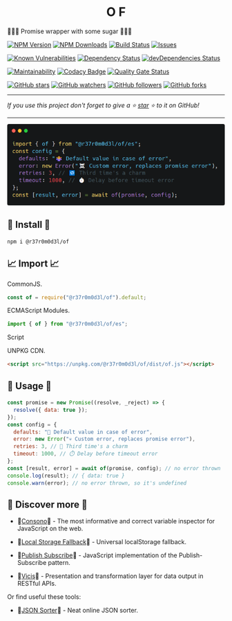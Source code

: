 <center><h1>O&nbsp;F</h1></center>

🍡🍭🍬 Promise wrapper with some sugar 🍡🍭🍬

[![NPM Version](https://img.shields.io/npm/v/@r37r0m0d3l/of.svg?style=flat)]()
[![NPM Downloads](https://img.shields.io/npm/dt/@r37r0m0d3l/of.svg?style=flat)]()
[![Build Status](https://travis-ci.org/r37r0m0d3l/of.svg?branch=master)](https://travis-ci.org/r37r0m0d3l/of)
[![Issues](https://img.shields.io/github/issues-raw/r37r0m0d3l/of.svg?maxAge=25000)](https://github.com/r37r0m0d3l/of/issues)

[![Known Vulnerabilities](https://snyk.io/test/github/r37r0m0d3l/of/badge.svg?targetFile=package.json)](https://snyk.io/test/github/r37r0m0d3l/of?targetFile=package.json)
[![Dependency Status](https://david-dm.org/r37r0m0d3l/of.svg)](https://david-dm.org/r37r0m0d3l/of)
[![devDependencies Status](https://david-dm.org/r37r0m0d3l/of/dev-status.svg)](https://david-dm.org/r37r0m0d3l/of?type=dev)

[![Maintainability](https://api.codeclimate.com/v1/badges/452e3e4bee15238ea29c/maintainability)](https://codeclimate.com/github/r37r0m0d3l/of/maintainability)
[![Codacy Badge](https://api.codacy.com/project/badge/Grade/eae5f883a3cf46178ffc8c949ed8278c)](https://www.codacy.com/manual/r37r0m0d3l/of?utm_source=github.com&amp;utm_medium=referral&amp;utm_content=r37r0m0d3l/of&amp;utm_campaign=Badge_Grade)
[![Quality Gate Status](https://sonarcloud.io/api/project_badges/measure?project=r37r0m0d3l_of&metric=alert_status)](https://sonarcloud.io/dashboard?id=r37r0m0d3l_of)


[![GitHub stars](https://img.shields.io/github/stars/r37r0m0d3l/of.svg?style=social&label=Star)](https://github.com/r37r0m0d3l/of)
[![GitHub watchers](https://img.shields.io/github/watchers/r37r0m0d3l/of.svg?style=social&label=Watch)](https://github.com/r37r0m0d3l/of)
[![GitHub followers](https://img.shields.io/github/followers/r37r0m0d3l.svg?style=social&label=Follow)](https://github.com/r37r0m0d3l/of)
[![GitHub forks](https://img.shields.io/github/forks/r37r0m0d3l/of.svg?style=social&label=Fork)]()

---

_If you use this project don't forget to give a ⭐ [star](https://github.com/r37r0m0d3l/of) ⭐ to it on GitHub!_

---

![OF](example.png?raw=true "OF")

## 🚀 Install 🚀

```shell
npm i @r37r0m0d3l/of
```

## 📈 Import 📈

CommonJS.

```js
const of = require("@r37r0m0d3l/of").default;
```

ECMAScript Modules.

```typescript
import { of } from "@r37r0m0d3l/of/es";
```

Script

UNPKG CDN.

```html
<script src="https://unpkg.com/@r37r0m0d3l/of/dist/of.js"></script>
```

## 💬 Usage 💬

```javascript
const promise = new Promise((resolve, _reject) => {
  resolve({ data: true });
});
const config = {
  defaults: "🤷 Default value in case of error",
  error: new Error("💀 Custom error, replaces promise error"),
  retries: 3, // 🔁 Third time's a charm
  timeout: 1000, // ⏱️ Delay before timeout error
};
const [result, error] = await of(promise, config); // no error thrown
console.log(result); // { data: true }
console.warn(error); // no error thrown, so it's undefined
```

## 👀 Discover more 👀

-   🔎[Consono](https://consono.js.org)🔎 - The most informative and correct variable inspector for JavaScript on the web.

-   🔩[Local Storage Fallback](https://github.com/r37r0m0d3l/fallback-local-storage)🔩 - Universal localStorage fallback.

-   🔄[Publish Subscribe](https://publish-subscribe.js.org)🔄 - JavaScript implementation of the Publish-Subscribe pattern.

-   🧰[Vicis](https://vicis.js.org)🧰 - Presentation and transformation layer for data output in RESTful APIs.

Or find useful these tools:

-   🧾[JSON Sorter](https://r37r0m0d3l.github.io/json_sort)🧾 - Neat online JSON sorter.
